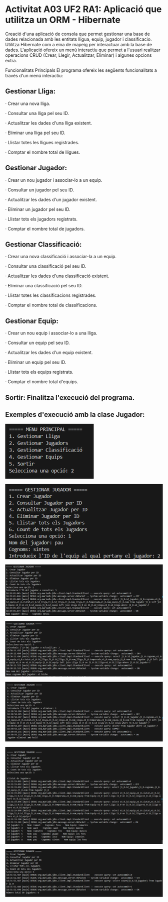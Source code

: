 # Activitat A03 UF2 RA1: Aplicació que utilitza un ORM - Hibernate

Creació d'una aplicació de consola que permet gestionar una base de dades relacionada amb les entitats lligua, equip, jugador i classificacio. Utilitza Hibernate com a eina de mapeig per interactuar amb la base de dades. L'aplicació ofereix un menú interactiu que permet a l'usuari realitzar operacions CRUD (Crear, Llegir, Actualitzar, Eliminar) i algunes opcions extra.


Funcionalitats Principals
El programa ofereix les següents funcionalitats a través d'un menú interactiu:

## Gestionar Lliga:

· Crear una nova lliga.

· Consultar una lliga pel seu ID.

· Actualitzar les dades d'una lliga existent.

· Eliminar una lliga pel seu ID.

· Llistar totes les lligues registrades.

· Comptar el nombre total de lligues.

## Gestionar Jugador:

· Crear un nou jugador i associar-lo a un equip.

· Consultar un jugador pel seu ID.

· Actualitzar les dades d'un jugador existent.

· Eliminar un jugador pel seu ID.

· Llistar tots els jugadors registrats.

· Comptar el nombre total de jugadors.

## Gestionar Classificació:

· Crear una nova classificació i associar-la a un equip.

· Consultar una classificació pel seu ID.

· Actualitzar les dades d'una classificació existent.

· Eliminar una classificació pel seu ID.

· Llistar totes les classificacions registrades.

· Comptar el nombre total de classificacions.

## Gestionar Equip:

· Crear un nou equip i associar-lo a una lliga.

· Consultar un equip pel seu ID.

· Actualitzar les dades d'un equip existent.

· Eliminar un equip pel seu ID.

· Llistar tots els equips registrats.

· Comptar el nombre total d'equips.

## Sortir: Finalitza l'execució del programa.



## Exemples d'execució amb la clase Jugador:

![](/fotos/menuprin.png)

![](/fotos/creaciojugador.png)

![](/fotos/consultar.png)

![](/fotos/modificar.png)

![](/fotos/eliminar.png)

![](/fotos/mostrartots.png)

![](/fotos/count.png)






